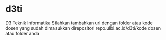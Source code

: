 # d3ti

D3 Teknik Informatika 
Silahkan tambahkan url dengan folder atau kode dosen yang sudah dimasukkan direpositori repo.ulbi.ac.id/d3ti/kode dosen atau folder anda
